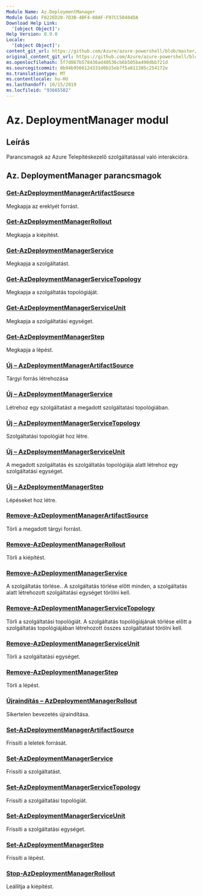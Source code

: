 ```yaml
---
Module Name: Az.DeploymentManager
Module Guid: F022ED20-7D3B-4BF4-88AF-F97CC50484DA
Download Help Link:
  '[object Object]': 
Help Version: 0.9.0
Locale:
  '[object Object]': 
content_git_url: https://github.com/Azure/azure-powershell/blob/master/src/DeploymentManager/DeploymentManager/help/Az.DeploymentManager.md
original_content_git_url: https://github.com/Azure/azure-powershell/blob/master/src/DeploymentManager/DeploymentManager/help/Az.DeploymentManager.md
ms.openlocfilehash: 5f7d067b578436ad40536cb6b505ba490dbb721d
ms.sourcegitcommit: 0b94b9566124331d0b15eb7f5a811305c254172e
ms.translationtype: MT
ms.contentlocale: hu-HU
ms.lasthandoff: 10/15/2019
ms.locfileid: "93665502"
---
```

# Az. DeploymentManager modul
## Leírás
Parancsmagok az Azure Telepítéskezelő szolgáltatással való interakcióra.

## Az. DeploymentManager parancsmagok
### [Get-AzDeploymentManagerArtifactSource](Get-AzDeploymentManagerArtifactSource.md)
Megkapja az ereklyét forrást.

### [Get-AzDeploymentManagerRollout](Get-AzDeploymentManagerRollout.md)
Megkapja a kiépítést.

### [Get-AzDeploymentManagerService](Get-AzDeploymentManagerService.md)
Megkapja a szolgáltatást.

### [Get-AzDeploymentManagerServiceTopology](Get-AzDeploymentManagerServiceTopology.md)
Megkapja a szolgáltatás topológiáját.

### [Get-AzDeploymentManagerServiceUnit](Get-AzDeploymentManagerServiceUnit.md)
Megkapja a szolgáltatási egységet.

### [Get-AzDeploymentManagerStep](Get-AzDeploymentManagerStep.md)
Megkapja a lépést.

### [Új – AzDeploymentManagerArtifactSource](New-AzDeploymentManagerArtifactSource.md)
Tárgyi forrás létrehozása

### [Új – AzDeploymentManagerService](New-AzDeploymentManagerService.md)
Létrehoz egy szolgáltatást a megadott szolgáltatási topológiában.

### [Új – AzDeploymentManagerServiceTopology](New-AzDeploymentManagerServiceTopology.md)
Szolgáltatási topológiát hoz létre.

### [Új – AzDeploymentManagerServiceUnit](New-AzDeploymentManagerServiceUnit.md)
A megadott szolgáltatás és szolgáltatás topológiája alatt létrehoz egy szolgáltatási egységet.

### [Új – AzDeploymentManagerStep](New-AzDeploymentManagerStep.md)
Lépéseket hoz létre.

### [Remove-AzDeploymentManagerArtifactSource](Remove-AzDeploymentManagerArtifactSource.md)
Törli a megadott tárgyi forrást.

### [Remove-AzDeploymentManagerRollout](Remove-AzDeploymentManagerRollout.md)
Törli a kiépítést.

### [Remove-AzDeploymentManagerService](Remove-AzDeploymentManagerService.md)
A szolgáltatás törlése.. A szolgáltatás törlése előtt minden, a szolgáltatás alatt létrehozott szolgáltatási egységet törölni kell.

### [Remove-AzDeploymentManagerServiceTopology](Remove-AzDeploymentManagerServiceTopology.md)
Törli a szolgáltatási topológiát. A szolgáltatás topológiájának törlése előtt a szolgáltatás topológiájában létrehozott összes szolgáltatást törölni kell.

### [Remove-AzDeploymentManagerServiceUnit](Remove-AzDeploymentManagerServiceUnit.md)
Törli a szolgáltatási egységet.

### [Remove-AzDeploymentManagerStep](Remove-AzDeploymentManagerStep.md)
Törli a lépést.

### [Újraindítás – AzDeploymentManagerRollout](Restart-AzDeploymentManagerRollout.md)
Sikertelen bevezetés újraindítása.

### [Set-AzDeploymentManagerArtifactSource](Set-AzDeploymentManagerArtifactSource.md)
Frissíti a leletek forrását.

### [Set-AzDeploymentManagerService](Set-AzDeploymentManagerService.md)
Frissíti a szolgáltatást.

### [Set-AzDeploymentManagerServiceTopology](Set-AzDeploymentManagerServiceTopology.md)
Frissíti a szolgáltatási topológiát.

### [Set-AzDeploymentManagerServiceUnit](Set-AzDeploymentManagerServiceUnit.md)
Frissíti a szolgáltatási egységet.

### [Set-AzDeploymentManagerStep](Set-AzDeploymentManagerStep.md)
Frissíti a lépést.

### [Stop-AzDeploymentManagerRollout](Stop-AzDeploymentManagerRollout.md)
Leállítja a kiépítést.


